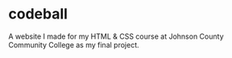# codeball
A website I made for my HTML &amp; CSS course at Johnson County Community College as my final project.
